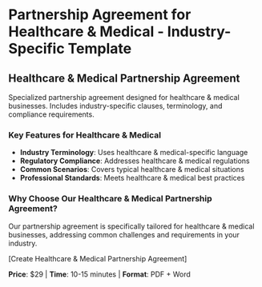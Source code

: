 # Partnership Agreement for Healthcare & Medical - Industry-Specific Template

## Healthcare & Medical Partnership Agreement

Specialized partnership agreement designed for healthcare & medical businesses. Includes industry-specific clauses, terminology, and compliance requirements.

### Key Features for Healthcare & Medical

- **Industry Terminology**: Uses healthcare & medical-specific language
- **Regulatory Compliance**: Addresses healthcare & medical regulations
- **Common Scenarios**: Covers typical healthcare & medical situations
- **Professional Standards**: Meets healthcare & medical best practices

### Why Choose Our Healthcare & Medical Partnership Agreement?

Our partnership agreement is specifically tailored for healthcare & medical businesses, addressing common challenges and requirements in your industry.

[Create Healthcare & Medical Partnership Agreement]

**Price**: $29 | **Time**: 10-15 minutes | **Format**: PDF + Word

